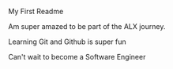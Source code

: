 My First Readme

Am super amazed to be part of the ALX journey.

Learning Git and Github is super fun

Can't wait to become a Software Engineer
